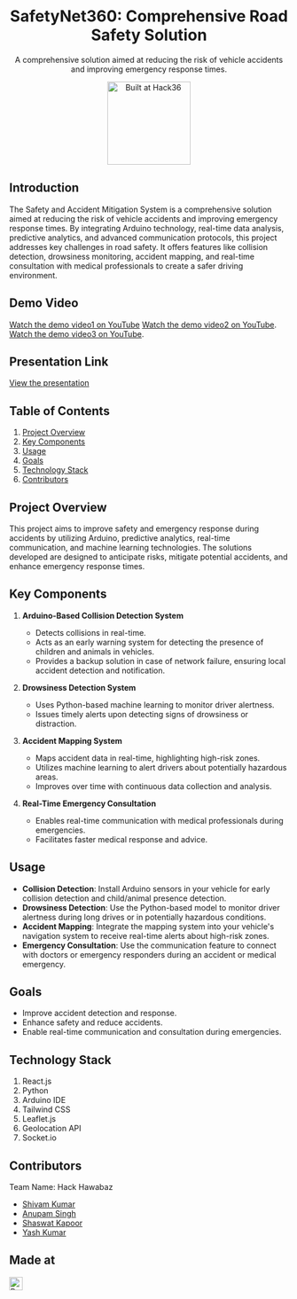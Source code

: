 <h1 align="center">SafetyNet360: Comprehensive Road Safety Solution  
</h1>
<p align="center">
  A comprehensive solution aimed at reducing the risk of vehicle accidents and improving emergency response times.
</p>

<p align="center">
  <a href="https://hack36.com"> 
    <img src="https://i.postimg.cc/FFwvfkGk/built-at-hack36.png" height="150spx" alt="Built at Hack36"> 
  </a>
</p>

## Introduction
The Safety and Accident Mitigation System is a comprehensive solution aimed at reducing the risk of vehicle accidents and improving emergency response times. By integrating Arduino technology, real-time data analysis, predictive analytics, and advanced communication protocols, this project addresses key challenges in road safety. It offers features like collision detection, drowsiness monitoring, accident mapping, and real-time consultation with medical professionals to create a safer driving environment.

## Demo Video
[Watch the demo video1 on YouTube](https://youtu.be/HjiwIrQ-KF0)
[Watch the demo video2 on YouTube](https://youtu.be/IGTRAuhPVWs).
[Watch the demo video3 on YouTube](https://youtu.be/b1fQdEd0gnk).

## Presentation Link
[View the presentation](https://docs.google.com/presentation/d/15W3RdWqrslR2lIEBXS67QXvt_uDw5KJb/edit?usp=drive_link&ouid=105368874901972830405&rtpof=true&sd=true)

## Table of Contents
1. [Project Overview](#project-overview)
2. [Key Components](#key-components)
3. [Usage](#usage)
4. [Goals](#goals)
5. [Technology Stack](#technology-stack)
6. [Contributors](#contributors)

## Project Overview
This project aims to improve safety and emergency response during accidents by utilizing Arduino, predictive analytics, real-time communication, and machine learning technologies. The solutions developed are designed to anticipate risks, mitigate potential accidents, and enhance emergency response times.

## Key Components
1. **Arduino-Based Collision Detection System**
   - Detects collisions in real-time.
   - Acts as an early warning system for detecting the presence of children and animals in vehicles.
   - Provides a backup solution in case of network failure, ensuring local accident detection and notification.

2. **Drowsiness Detection System**
   - Uses Python-based machine learning to monitor driver alertness.
   - Issues timely alerts upon detecting signs of drowsiness or distraction.

3. **Accident Mapping System**
   - Maps accident data in real-time, highlighting high-risk zones.
   - Utilizes machine learning to alert drivers about potentially hazardous areas.
   - Improves over time with continuous data collection and analysis.

4. **Real-Time Emergency Consultation**
   - Enables real-time communication with medical professionals during emergencies.
   - Facilitates faster medical response and advice.

## Usage
- **Collision Detection**: Install Arduino sensors in your vehicle for early collision detection and child/animal presence detection.
- **Drowsiness Detection**: Use the Python-based model to monitor driver alertness during long drives or in potentially hazardous conditions.
- **Accident Mapping**: Integrate the mapping system into your vehicle's navigation system to receive real-time alerts about high-risk zones.
- **Emergency Consultation**: Use the communication feature to connect with doctors or emergency responders during an accident or medical emergency.

## Goals
- Improve accident detection and response.
- Enhance safety and reduce accidents.
- Enable real-time communication and consultation during emergencies.

## Technology Stack
1. React.js
2. Python
3. Arduino IDE
4. Tailwind CSS
5. Leaflet.js
6. Geolocation API
7. Socket.io

   
## Contributors
Team Name: Hack Hawabaz

- [Shivam Kumar](https://github.com/ShivamKumar-mnnit)
- [Anupam Singh](https://github.com/anupamxy)
- [Shaswat Kapoor](https://github.com/shagithubrit)
- [Yash Kumar](https://github.com/yash1721)

## Made at
<a href="https://hack36.com"> 
  <img src="https://i.postimg.cc/FFwvfkGk/built-at-hack36.png" height="24px" alt="Built at Hack36"> 
</a>
